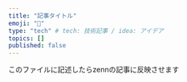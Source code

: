 ```yaml
---
title: "記事タイトル"
emoji: "🌟"
type: "tech" # tech: 技術記事 / idea: アイデア
topics: []
published: false
---
```


このファイルに記述したらzennの記事に反映させます
